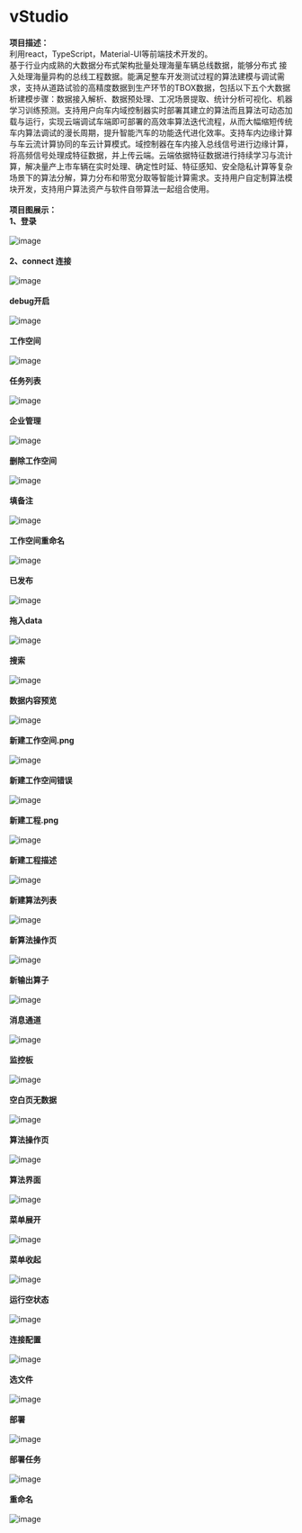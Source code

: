 # vStudio
<strong>项目描述：</strong><br/>
利用react，TypeScript，Material-UI等前端技术开发的。
<br/>
 基于行业内成熟的大数据分布式架构批量处理海量车辆总线数据，能够分布式
接入处理海量异构的总线工程数据。能满足整车开发测试过程的算法建模与调试需求，支持从道路试验的高精度数据到生产环节的TBOX数据，包括以下五个大数据析建模步骤：数据接入解析、数据预处理、工况场景提取、统计分析可视化、机器学习训练预测。支持用户向车内域控制器实时部署其建立的算法而且算法可动态加载与运行，实现云端调试车端即可部署的高效率算法迭代流程，从而大幅缩短传统车内算法调试的漫长周期，提升智能汽车的功能迭代进化效率。支持车内边缘计算与车云流计算协同的车云计算模式。域控制器在车内接入总线信号进行边缘计算，将高频信号处理成特征数据，并上传云端。云端依据特征数据进行持续学习与流计算，解决量产上市车辆在实时处理、确定性时延、特征感知、安全隐私计算等复杂场景下的算法分解，算力分布和带宽分取等智能计算需求。支持用户自定制算法模块开发，支持用户算法资产与软件自带算法一起组合使用。
</br></br>
<strong>项目图展示：</strong><br/>
<strong>1、登录</strong></br></br>
            ![image](https://github.com/xiaola66/vStudio/blob/master/img/denglu.jpg)</br></br>
            <strong>2、connect 连接</strong></br></br>
            ![image](https://github.com/xiaola66/vStudio/blob/master/img/connect%20%E8%BF%9E%E6%8E%A5.png)</br></br>
            <strong>debug开启</strong></br></br>
            ![image](https://github.com/xiaola66/vStudio/blob/master/img/debug开启.png)</br></br>
            <strong>工作空间</strong></br></br>
            ![image](https://github.com/xiaola66/vStudio/blob/master/img/workspace.png)</br></br>
            <strong>任务列表</strong></br></br>
            ![image](https://github.com/xiaola66/vStudio/blob/master/img/任务列表.png)</br></br>
            <strong>企业管理</strong></br></br>
            ![image](https://github.com/xiaola66/vStudio/blob/master/img/企业管理.png)</br></br>
            <strong>删除工作空间</strong></br></br>
            ![image](https://github.com/xiaola66/vStudio/blob/master/img/删除工作空间.png)</br></br>
            <strong>填备注</strong></br></br>
            ![image](https://github.com/xiaola66/vStudio/blob/master/img/填备注.png)</br></br>
            <strong>工作空间重命名</strong></br></br>
            ![image](https://github.com/xiaola66/vStudio/blob/master/img/工作空间重命名.png)</br></br>
            <strong>已发布</strong></br></br>
            ![image](https://github.com/xiaola66/vStudio/blob/master/img/已发布.png)</br></br>
            <strong>拖入data</strong></br></br>
            ![image](https://github.com/xiaola66/vStudio/blob/master/img/拖入data.png)</br></br>
            <strong>搜索</strong></br></br>
            ![image](https://github.com/xiaola66/vStudio/blob/master/img/搜索.png)</br></br>
            <strong>数据内容预览</strong></br></br>
            ![image](https://github.com/xiaola66/vStudio/blob/master/img/数据内容预览.png)</br></br>
            <strong>新建工作空间.png</strong></br></br>
            ![image](https://github.com/xiaola66/vStudio/blob/master/img/新建工作空间.png)</br></br>
             <strong>新建工作空间错误</strong></br></br>
            ![image](https://github.com/xiaola66/vStudio/blob/master/img/新建工作空间错误.png)</br></br>
            <strong>新建工程.png</strong></br></br>
            ![image](https://github.com/xiaola66/vStudio/blob/master/img/新建工程.png)</br></br>
            <strong>新建工程描述</strong></br></br>
            ![image](https://github.com/xiaola66/vStudio/blob/master/img/新建工程描述.png)</br></br>
            <strong>新建算法列表</strong></br></br>
            ![image](https://github.com/xiaola66/vStudio/blob/master/img/新建算法列表.png)</br></br>
            <strong>新算法操作页</strong></br></br>
            ![image](https://github.com/xiaola66/vStudio/blob/master/img/新算法操作页.png)</br></br>
            <strong>新输出算子</strong></br></br>
            ![image](https://github.com/xiaola66/vStudio/blob/master/img/新输出算子.png)</br></br>
            <strong>消息通道</strong></br></br>
            ![image](https://github.com/xiaola66/vStudio/blob/master/img/消息通道.png)</br></br>
            <strong>监控板</strong></br></br>
            ![image](https://github.com/xiaola66/vStudio/blob/master/img/监控板.png)</br></br>
            <strong>空白页无数据</strong></br></br>
            ![image](https://github.com/xiaola66/vStudio/blob/master/img/空白页无数据.png)</br></br>
            <strong>算法操作页</strong></br></br>
            ![image](https://github.com/xiaola66/vStudio/blob/master/img/算法操作页.png)</br></br>
            <strong>算法界面</strong></br></br>
            ![image](https://github.com/xiaola66/vStudio/blob/master/img/算法界面.png)</br></br>
            <strong>菜单展开</strong></br></br>
            ![image](https://github.com/xiaola66/vStudio/blob/master/img/菜单展开.png)</br></br>
             <strong>菜单收起</strong></br></br>
            ![image](https://github.com/xiaola66/vStudio/blob/master/img/菜单收起.png)</br></br>
            <strong>运行空状态</strong></br></br>
            ![image](https://github.com/xiaola66/vStudio/blob/master/img/运行空状态.png)</br></br>
            <strong>连接配置</strong></br></br>
            ![image](https://github.com/xiaola66/vStudio/blob/master/img/连接配置.png)</br></br>
            <strong>选文件</strong></br></br>
            ![image](https://github.com/xiaola66/vStudio/blob/master/img/选文件.png)</br></br>
            <strong>部署</strong></br></br>
            ![image](https://github.com/xiaola66/vStudio/blob/master/img/部署.png)</br></br>
            <strong>部署任务</strong></br></br>
            ![image](https://github.com/xiaola66/vStudio/blob/master/img/部署任务.png)</br></br>
            <strong>重命名</strong></br></br>
            ![image](https://github.com/xiaola66/vStudio/blob/master/img/重命名.png)</br></br>